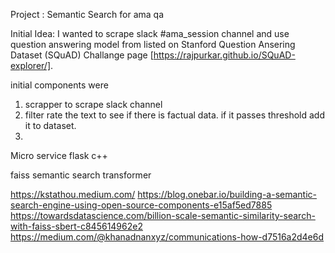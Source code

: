 
Project : Semantic Search for ama qa

Initial Idea: I wanted to scrape slack #ama_session channel and use question answering model from listed on Stanford Question Ansering Dataset (SQuAD) Challange page [https://rajpurkar.github.io/SQuAD-explorer/].

initial components were
1. scrapper
	to scrape slack channel
2. filter
	rate the text to see if there is factual data. if it passes threshold add it to dataset.
3. 




Micro service
	flask
	c++

faiss
semantic search transformer



https://kstathou.medium.com/
https://blog.onebar.io/building-a-semantic-search-engine-using-open-source-components-e15af5ed7885
https://towardsdatascience.com/billion-scale-semantic-similarity-search-with-faiss-sbert-c845614962e2
https://medium.com/@khanadnanxyz/communications-how-d7516a2d4e6d